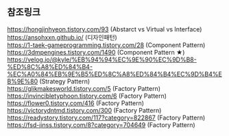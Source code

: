 ## 참조링크
https://hongjinhyeon.tistory.com/93 (Abstarct vs Virtual vs Interface) <br>
https://ansohxxn.github.io/ (디자인패턴) <br>
https://1-taek-gameprogramming.tistory.com/28 (Component Pattern) <br>
https://3dmpengines.tistory.com/1490 (Component Pattern ★) <br>
https://velog.io/@kyle/%EB%94%94%EC%9E%90%EC%9D%B8-%ED%8C%A8%ED%84%B4-%EC%A0%84%EB%9E%B5%ED%8C%A8%ED%84%B4%EC%9D%B4%EB%9E%80 (Strategy Pattern) <br>
https://glikmakesworld.tistory.com/5 (Factory Pattern) <br>
https://invincibletyphoon.tistory.com/6 (Factory Pattern) <br>
https://flower0.tistory.com/416 (Factory Pattern) <br>
https://victorydntmd.tistory.com/300 (Factory Pattern) <br>
https://readystory.tistory.com/117?category=822867 (Factory Pattern) <br>
https://fsd-jinss.tistory.com/8?category=704649 (Factory Pattern) <br>
